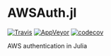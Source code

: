 # AWSAuth.jl

[![Travis](https://travis-ci.org/JuliaWeb/AWSAuth.jl.svg?branch=master)](https://travis-ci.org/JuliaWeb/AWSAuth.jl)
[![AppVeyor](https://ci.appveyor.com/api/projects/status/403lv8w3fryhsty3/branch/master?svg=true)](https://ci.appveyor.com/project/ararslan/awsauth-jl/branch/master)
[![codecov](https://codecov.io/gh/JuliaWeb/AWSAuth.jl/branch/master/graph/badge.svg)](https://codecov.io/gh/JuliaWeb/AWSAuth.jl)


AWS authentication in Julia
